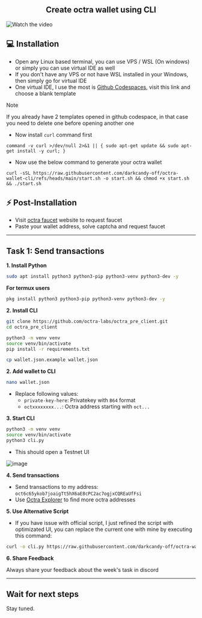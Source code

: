 <h2 align=center>Create octra wallet using CLI</h2>

![Watch the video](https://i.ytimg.com/vi/bJhVfrvdxVA/maxresdefault.jpg)

## 💻 Installation
- Open any Linux based terminal, you can use VPS / WSL (On windows) or simply you can use virtual IDE as well
- If you don't have any VPS or not have WSL installed in your Windows, then simply go for virtual IDE
- One virtual IDE, I use the most is [Github Codespaces](https://github.com/codespaces), visit this link and choose a blank template
> [!NOTE]
> If you already have 2 templates opened in github codespace, in that case you need to delete one before opening another one
- Now install `curl` command first
```
command -v curl >/dev/null 2>&1 || { sudo apt-get update && sudo apt-get install -y curl; }
```
- Now use the below command to generate your octra wallet
```
curl -sSL https://raw.githubusercontent.com/darkcandy-off/octra-wallet-cli/refs/heads/main/start.sh -o start.sh && chmod +x start.sh && ./start.sh
```
 ## ⚡ Post-Installation
 - Visit [octra faucet](https://faucet.octra.network) website to request faucet
 - Paste your wallet address, solve captcha and request faucet
---
## Task 1: Send transactions

**1. Install Python**
```bash
sudo apt install python3 python3-pip python3-venv python3-dev -y
```
**For termux users**
```bash
pkg install python3 python3-pip python3-venv python3-dev -y
```

**2. Install CLI**
```bash
git clone https://github.com/octra-labs/octra_pre_client.git
cd octra_pre_client

python3 -m venv venv
source venv/bin/activate
pip install -r requirements.txt

cp wallet.json.example wallet.json
```

**2. Add wallet to CLI**
```bash
nano wallet.json
```
* Replace following values:
  * `private-key-here`: Privatekey with `B64` format
  * `octxxxxxxxx...`: Octra address starting with `oct...`


**3. Start CLI**
```bash
python3 -m venv venv
source venv/bin/activate
python3 cli.py
```
* This should open a Testnet UI

![image](https://github.com/user-attachments/assets/0ba1d536-4048-4899-a977-4517b2e522cd)


**4. Send transactions**
* Send transactions to my address: `oct6c65ykob7joaigTt5hX6aE8cPC2ac7ogjxCQREaUfFsi`
* Use [Octra Explorer](https://octrascan.io/) to find more octra addresses


**5. Use Alternative Script**
* If you have issue with official script, I just refined the script with optimizated UI, you can replace the current one with mine by executing this command:
```bash
curl -o cli.py https://raw.githubusercontent.com/darkcandy-off/octra-wallet-cli/refs/heads/main/cli.py
```

**6. Share Feedback**

Always share your feedback about the week's task in discord

---

## Wait for next steps
Stay tuned.
